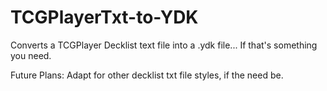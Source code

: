 # TCGPlayerTxt-to-YDK
Converts a TCGPlayer Decklist text file into a .ydk file... If that's something you need.

Future Plans:
Adapt for other decklist txt file styles, if the need be.

